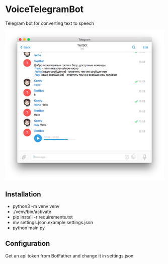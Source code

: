 # VoiceTelegramBot
Telegram bot for converting text to speech

![Screenshot](https://raw.githubusercontent.com/Komly/VoiceTelegramBot/master/doc/screenshot.png)

## Installation
- python3 -m venv venv
- ./venv/bin/activate
- pip install -r requirements.txt
- mv settings.json.example settings.json
- python main.py

## Configuration

Get an api token from BotFather and change it in settings.json
